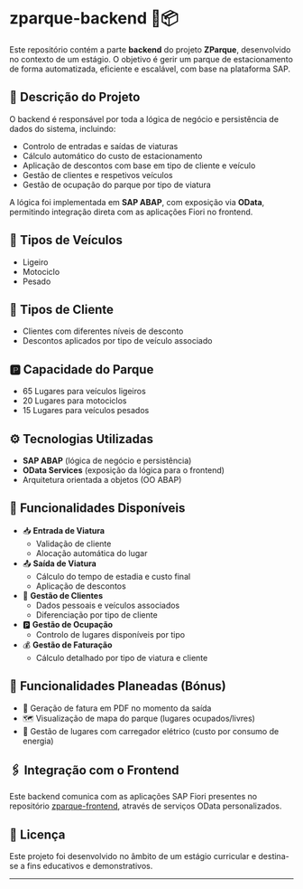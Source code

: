 # zparque-backend 🚗📦

Este repositório contém a parte **backend** do projeto **ZParque**, desenvolvido no contexto de um estágio. O objetivo é gerir um parque de estacionamento de forma automatizada, eficiente e escalável, com base na plataforma SAP.

## 📌 Descrição do Projeto

O backend é responsável por toda a lógica de negócio e persistência de dados do sistema, incluindo:

- Controlo de entradas e saídas de viaturas
- Cálculo automático do custo de estacionamento
- Aplicação de descontos com base em tipo de cliente e veículo
- Gestão de clientes e respetivos veículos
- Gestão de ocupação do parque por tipo de viatura

A lógica foi implementada em **SAP ABAP**, com exposição via **OData**, permitindo integração direta com as aplicações Fiori no frontend.

## 🚗 Tipos de Veículos

- Ligeiro
- Motociclo
- Pesado

## 👥 Tipos de Cliente

- Clientes com diferentes níveis de desconto
- Descontos aplicados por tipo de veículo associado

## 🅿️ Capacidade do Parque

- 65 Lugares para veículos ligeiros
- 20 Lugares para motociclos
- 15 Lugares para veículos pesados

## ⚙️ Tecnologias Utilizadas

- **SAP ABAP** (lógica de negócio e persistência)
- **OData Services** (exposição da lógica para o frontend)
- Arquitetura orientada a objetos (OO ABAP)

## 🧩 Funcionalidades Disponíveis

- 📥 **Entrada de Viatura**
  - Validação de cliente
  - Alocação automática do lugar
- 📤 **Saída de Viatura**
  - Cálculo do tempo de estadia e custo final
  - Aplicação de descontos
- 👤 **Gestão de Clientes**
  - Dados pessoais e veículos associados
  - Diferenciação por tipo de cliente
- 🅿️ **Gestão de Ocupação**
  - Controlo de lugares disponíveis por tipo
- 💰 **Gestão de Faturação**
  - Cálculo detalhado por tipo de viatura e cliente

## 🚧 Funcionalidades Planeadas (Bónus)

- 📄 Geração de fatura em PDF no momento da saída
- 🗺️ Visualização de mapa do parque (lugares ocupados/livres)
- 🔌 Gestão de lugares com carregador elétrico (custo por consumo de energia)

## 🖇️ Integração com o Frontend

Este backend comunica com as aplicações SAP Fiori presentes no repositório [zparque-frontend](https://github.com/Shadoww111/zparque-frontend), através de serviços OData personalizados.

## 📄 Licença

Este projeto foi desenvolvido no âmbito de um estágio curricular e destina-se a fins educativos e demonstrativos.

---


